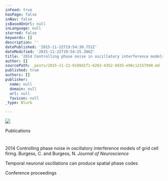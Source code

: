 ```yaml
---
inFeed: true
hasPage: false
inNav: false
isBasedOnUrl: null
inLanguage: null
starred: false
keywords: []
description: ''
datePublished: '2015-11-22T19:54:30.751Z'
dateModified: '2015-11-22T19:54:25.386Z'
title: '2014 Controlling phase noise in oscillatory interference models of grid cell firing. Burgess, C. and Burgess, N. Journal of Neuroscience'
author: []
sourcePath: _posts/2015-11-22-0188d1f1-6282-4352-9d35-e96c12157940.md
published: true
authors: []
publisher:
  name: null
  domain: null
  url: null
  favicon: null
_type: Blurb

---
```

![](https://the-grid-user-content.s3-us-west-2.amazonaws.com/609aa9fe-038b-414b-94a1-43d7b4634703.jpg)

Publications

# 

2014 Controlling phase noise in oscillatory interference models of grid cell firing. Burgess, C. and Burgess, N. _Journal of Neuroscience_

Temporal neuronal oscillations can produce spatial phase codes

Conference proceedings